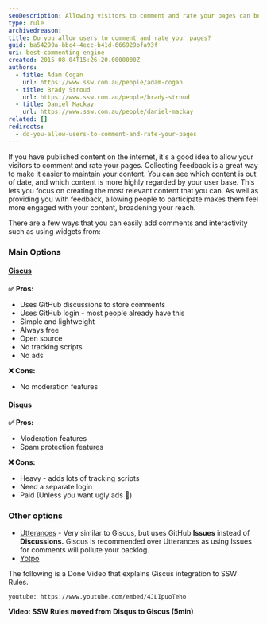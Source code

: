 ```yaml
---
seoDescription: Allowing visitors to comment and rate your pages can be a great way to collect feedback and make it easier to maintain your content.
type: rule
archivedreason:
title: Do you allow users to comment and rate your pages?
guid: ba54290a-bbc4-4ecc-b41d-666929bfa93f
uri: best-commenting-engine
created: 2015-08-04T15:26:20.0000000Z
authors:
  - title: Adam Cogan
    url: https://www.ssw.com.au/people/adam-cogan
  - title: Brady Stroud
    url: https://www.ssw.com.au/people/brady-stroud
  - title: Daniel Mackay
    url: https://www.ssw.com.au/people/daniel-mackay
related: []
redirects:
  - do-you-allow-users-to-comment-and-rate-your-pages
---
```


If you have published content on the internet, it's a good idea to allow your visitors to comment and rate your pages. Collecting feedback is a great way to make it easier to maintain your content. You can see which content is out of date, and which content is more highly regarded by your user base. This lets you focus on creating the most relevant content that you can. As well as providing you with feedback, allowing people to participate makes them feel more engaged with your content, broadening your reach.

<!--endintro-->

There are a few ways that you can easily add comments and interactivity such as using widgets from:

### Main Options

#### [Giscus](https://giscus.app/)

**✅ Pros:**

* Uses GitHub discussions to store comments
* Uses GitHub login - most people already have this
* Simple and lightweight
* Always free
* Open source
* No tracking scripts
* No ads

**❌ Cons:**

* No moderation features

#### [Disqus](https://disqus.com/)

**✅ Pros:**

* Moderation features
* Spam protection features

**❌ Cons:**

* Heavy - adds lots of tracking scripts
* Need a separate login
* Paid (Unless you want ugly ads 🤮)

### Other options

* [Utterances](https://utteranc.es/) - Very similar to Giscus, but uses GitHub **Issues** instead of **Discussions.** Giscus is recommended over Utterances as using Issues for comments will pollute your backlog.
* [Yotpo](https://www.yotpo.com/)

The following is a Done Video that explains Giscus integration to SSW Rules.

`youtube: https://www.youtube.com/embed/4JLIpuoTeho`

**Video: SSW Rules moved from Disqus to Giscus (5min)**
